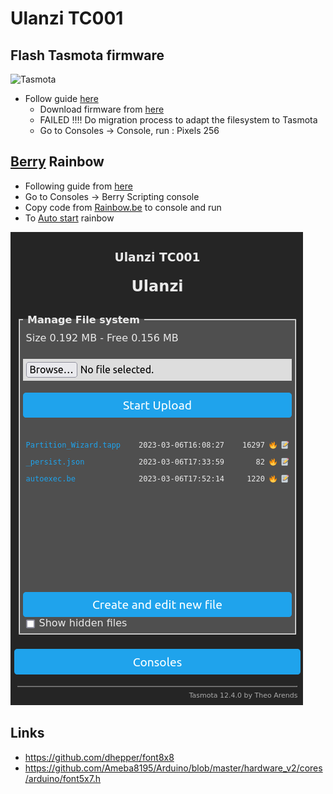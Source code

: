 # Ulanzi TC001

## Flash Tasmota firmware
![Tasmota](https://templates.blakadder.com/assets/images/logo.svg)
* Follow guide [here](https://templates.blakadder.com/ulanzi_TC001.html)
    * Download firmware from [here](http://ota.tasmota.com/tasmota32/release/)
    * FAILED !!!! Do migration process to adapt the filesystem to Tasmota 
    * Go to Consoles -> Console, run : Pixels 256

## [Berry](https://tasmota.github.io/docs/Berry/) Rainbow
* Following guide from [here](https://tasmota.github.io/docs/Berry_Addressable-LED/)
* Go to Consoles -> Berry Scripting console
* Copy code from [Rainbow.be](Rainbow.be) to console and run
* To [Auto start](https://tasmota.github.io/docs/UFS/#autoexecbe) rainbow

![](doc/Ulanzi_Manage_File_system.png)

## Links

* https://github.com/dhepper/font8x8
* https://github.com/Ameba8195/Arduino/blob/master/hardware_v2/cores/arduino/font5x7.h